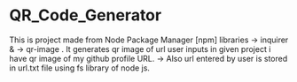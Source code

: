 # QR_Code_Generator
This is project made from Node Package Manager [npm] libraries → inquirer  &amp; → qr-image . It generates qr image of url user inputs in given project  i have qr image of my github profile URL. 
→ Also url entered by user is stored in url.txt file using fs library of node js.
